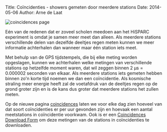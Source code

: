 Title: Coïncidenties - showers gemeten door meerdere stations
Date: 2014-05-06
Author: Arne de Laat

![coincidences page]({filename}/images/coincidences.png)

Eén van de redenen dat er zoveel scholen meedoen aan het HiSPARC experiment is
omdat je samen meer meet dan alleen. Als meerdere stations verschillende delen
van dezelfde deeltjes regen meten kunnen we meer informatie achterhalen dan
wanneer maar één station iets meet.

Met behulp van de GPS tijdstempels, die bij elke meting worden opgeslagen,
kunnen we achterhalen welke metingen van verschillende stations op hetzelfde
moment waren, dat wil zeggen binnen 2 µs = 0.000002 seconden van elkaar. Als
meerdere stations iets gemeten hebben binnen zo'n korte tijd noemen we dan een
coïncidentie. Als kosmische straling meer energie heeft zal de voetafdruk van
de deeltjes regen op de grond groter zijn en is de kans dus groter dat meerdere
stations het zullen meten.

Op de nieuwe pagina
[coincidences](http://data.hisparc.nl/show/network/coincidences/) laten we voor
elke dag zien hoeveel van dat soort coïncidenties er per uur gevonden zijn en
hoevaak een aantal meetstations in coïncidentie voorkwam. Ook is er een
[Coincidences Download
Form](http://data.hisparc.nl/data/download/coincidences/) om deze metingen van
de stations in coïncidenties te downloaden.
